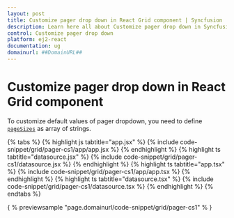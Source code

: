```yaml
---
layout: post
title: Customize pager drop down in React Grid component | Syncfusion
description: Learn here all about Customize pager drop down in Syncfusion React Grid component of Syncfusion Essential JS 2 and more.
control: Customize pager drop down 
platform: ej2-react
documentation: ug
domainurl: ##DomainURL##
---
```


# Customize pager drop down in React Grid component

To customize default values of pager dropdown, you need to define [`pageSizes`](https://ej2.syncfusion.com/angular/documentation/api/grid/pageSettings/#pagesizes) as array of strings.

{% tabs %}
{% highlight js tabtitle="app.jsx" %}
{% include code-snippet/grid/pager-cs1/app/app.jsx %}
{% endhighlight %}
{% highlight ts tabtitle="datasource.jsx" %}
{% include code-snippet/grid/pager-cs1/datasource.jsx %}
{% endhighlight %}
{% highlight ts tabtitle="app.tsx" %}
{% include code-snippet/grid/pager-cs1/app/app.tsx %}
{% endhighlight %}
{% highlight ts tabtitle="datasource.tsx" %}
{% include code-snippet/grid/pager-cs1/datasource.tsx %}
{% endhighlight %}
{% endtabs %}

{ % previewsample "page.domainurl/code-snippet/grid/pager-cs1" % }
